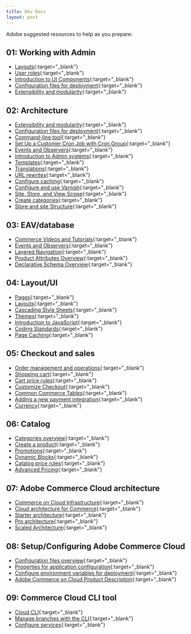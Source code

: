 ```yaml
---
title: Dev Docs
layout: post
---
```


Adobe suggested resources to help as you prepare:

01: Working with Admin
----------------------------------


- [Layouts](https://devdocs.magento.com/guides/v2.4/frontend-dev-guide/layouts/layout-overview.html){:target="_blank"}
- [User roles](https://docs.magento.com/user-guide/system/permissions-user-roles.html){:target="_blank"}
- [Introduction to UI Components](https://devdocs.magento.com/guides/v2.4/ui_comp_guide/bk-ui_comps.html){:target="_blank"}
- [Configuration files for deployment](https://devdocs.magento.com/guides/v2.4/config-guide/config/config-magento.html){:target="_blank"}
- [Extensibility and modularity](https://devdocs.magento.com/guides/v2.4/architecture/extensibility.html){:target="_blank"}
                       


02: Architecture
----------------------------

- [Extensibility and modularity](https://devdocs.magento.com/guides/v2.4/architecture/extensibility.html){:target="_blank"}
- [Configuration files for deployment](https://devdocs.magento.com/guides/v2.4/config-guide/config/config-magento.html){:target="_blank"}
- [Command-line tool](https://devdocs.magento.com/guides/v2.4/config-guide/cli/config-cli.html){:target="_blank"}
- [Set Up a Customer Cron Job with Cron Group](https://devdocs.magento.com/guides/v2.4/config-guide/cron/custom-cron.html){:target="_blank"}
- [Events and Observers](https://devdocs.magento.com/guides/v2.4/extension-dev-guide/events-and-observers.html){:target="_blank"}
- [Introduction to Admin systems](https://docs.magento.com/user-guide/system/tools.html){:target="_blank"}
- [Templates](https://devdocs.magento.com/guides/v2.4/frontend-dev-guide/templates/template-overview.html){:target="_blank"}
- [Translations](https://devdocs.magento.com/guides/v2.4/frontend-dev-guide/translations/xlate.html){:target="_blank"}
- [URL rewrites](https://docs.magento.com/user-guide/marketing/url-rewrite.html){:target="_blank"}
- [Configure caching](https://devdocs.magento.com/guides/v2.4/config-guide/cache.html){:target="_blank"}
- [Configure and use Varnish](https://devdocs.magento.com/guides/v2.4/config-guide/varnish/config-varnish.html){:target="_blank"}
- [Site, Store, and View Scope](https://docs.magento.com/user-guide/configuration/scope.html){:target="_blank"}
- [Create categories](https://docs.magento.com/user-guide/catalog/category-create.html){:target="_blank"}
- [Store and site Structure](https://docs.magento.com/user-guide/stores/stores-all-stores.html){:target="_blank"}


03: EAV/database
-------------

- [Commerce Videos and Tutorials](https://devdocs.magento.com/videos/fundamentals/){:target="_blank"}
- [Events and Observers](https://devdocs.magento.com/guides/v2.4/extension-dev-guide/events-and-observers.html){:target="_blank"}
- [Layered Navigation](https://docs.magento.com/user-guide/catalog/navigation-layered.html){:target="_blank"}
- [Product Attributes Overview](https://docs.magento.com/user-guide/stores/attributes.html){:target="_blank"}
- [Declarative Schema Overview](https://devdocs.magento.com/guides/v2.4/extension-dev-guide/declarative-schema/){:target="_blank"}

04: Layout/UI
-------------

- [Pages](https://docs.magento.com/user-guide/cms/content-elements.html){:target="_blank"}
- [Layouts](https://devdocs.magento.com/guides/v2.4/frontend-dev-guide/layouts/layout-overview.html){:target="_blank"}
- [Cascading Style Sheets](https://devdocs.magento.com/guides/v2.4/frontend-dev-guide/css-topics/css-overview.html){:target="_blank"}
- [Themes](https://devdocs.magento.com/guides/v2.4/frontend-dev-guide/themes/theme-overview.html){:target="_blank"}
- [Introduction to JavaScript](https://devdocs.magento.com/guides/v2.4/javascript-dev-guide/javascript/js_overview.html){:target="_blank"}
- [Coding Standards](https://devdocs.magento.com/guides/v2.4/coding-standards/bk-coding-standards.html){:target="_blank"}
- [Page Caching](https://devdocs.magento.com/guides/v2.4/extension-dev-guide/cache/page-caching.html){:target="_blank"}

05: Checkout and sales
-------------

- [Order management and operations](https://docs.magento.com/user-guide/sales/order-management.html){:target="_blank"}
- [Shopping cart](https://docs.magento.com/user-guide/sales/cart.html){:target="_blank"}
- [Cart price rules](https://docs.magento.com/user-guide/marketing/price-rules-cart.html){:target="_blank"}
- [Customize Checkout](https://devdocs.magento.com/guides/v2.4/howdoi/checkout/checkout_overview.html){:target="_blank"}
- [Common Commerce Tables](https://docs.magento.com/mbi/data-analyst/data-warehouse-mgr/common-mage-tables.html){:target="_blank"}
- [Adding a new payment integration](https://devdocs.magento.com/guides/v2.4/payments-integrations/base-integration/integration-intro.html){:target="_blank"}
- [Currency](https://docs.magento.com/user-guide/stores/currency.html){:target="_blank"}

06: Catalog
-------------

- [Categories overview](https://docs.magento.com/user-guide/catalog/categories.html){:target="_blank"}
- [Create a product](https://docs.magento.com/user-guide/catalog/product-create.html){:target="_blank"}
- [Promotions](https://docs.magento.com/user-guide/marketing/promotions.html){:target="_blank"}
- [Dynamic Blocks](https://docs.magento.com/user-guide/cms/dynamic-blocks.html){:target="_blank"}
- [Catalog price rules](https://docs.magento.com/user-guide/marketing/price-rules-catalog.html){:target="_blank"}
- [Advanced Pricing](https://docs.magento.com/user-guide/catalog/pricing.html){:target="_blank"}

07: Adobe Commerce Cloud architecture
-------------

- [Commerce on Cloud Infrastructure](https://experienceleague.adobe.com/docs/commerce-cloud-service/user-guide/overview.html){:target="_blank"}
- [Cloud architecture for Commerce](https://experienceleague.adobe.com/docs/commerce-cloud-service/user-guide/architecture/cloud-architecture.html){:target="_blank"}
- [Starter architecture](https://experienceleague.adobe.com/docs/commerce-cloud-service/user-guide/architecture/starter-architecture.html){:target="_blank"}
- [Pro architecture](https://experienceleague.adobe.com/docs/commerce-cloud-service/user-guide/architecture/pro-architecture.html){:target="_blank"}
- [Scaled Architecture](https://experienceleague.adobe.com/docs/commerce-cloud-service/user-guide/architecture/scaled-architecture.html){:target="_blank"}

08: Setup/Configuring Adobe Commerce Cloud
-------------

- [Configuration files overview](https://experienceleague.adobe.com/docs/commerce-cloud-service/user-guide/configure/overview.html){:target="_blank"}
- [Properties for application configuration](https://experienceleague.adobe.com/docs/commerce-cloud-service/user-guide/configure/app/properties/properties.html){:target="_blank"}
- [Configure environment variables for deployment](https://experienceleague.adobe.com/docs/commerce-cloud-service/user-guide/configure/env/configure-env-yaml.html){:target="_blank"}
- [Adobe Commerce on Cloud Product Description](https://helpx.adobe.com/legal/product-descriptions/adobe-commerce-on-cloud.html){:target="_blank"}

09: Commerce Cloud CLI tool
-------------

- [Cloud CLI](https://experienceleague.adobe.com/docs/commerce-cloud-service/user-guide/dev-tools/cloud-cli.html){:target="_blank"}
- [Manage branches with the CLI](https://experienceleague.adobe.com/docs/commerce-cloud-service/user-guide/develop/cli-branches.html){:target="_blank"}
- [Configure services](https://experienceleague.adobe.com/docs/commerce-cloud-service/user-guide/configure/service/services-yaml.html){:target="_blank"}

